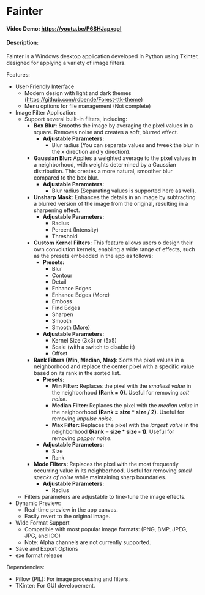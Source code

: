 # Fainter
#### Video Demo:  https://youtu.be/P6SHJapxqoI
#### Description:
Fainter is a Windows desktop application developed in Python using Tkinter, designed for applying a variety of image filters.

Features:
- User-Friendly Interface
	- Modern design with light and dark themes (https://github.com/rdbende/Forest-ttk-theme)
	- Menu options for file management (Not complete)
- Image Filter Application:
	- Support several built-in filters, including:
		- **Box Blur:** Smooths the image by averaging the pixel values in a square. Removes noise and creates a soft, blurred effect.
			- **Adjustable Parameters:**
				- Blur radius (You can separate values and tweek the blur in the x direction and y direction).
		- **Gaussian Blur:** Applies a weighted average to the pixel values in a neighborhood, with weights determined by a Gaussian distribution. This creates a more natural, smoother blur compared to the box blur.
			- **Adjustable Parameters:**
				- Blur radius (Separating values is supported here as well).
		- **Unsharp Mask:** Enhances the details in an image by subtracting a blurred version of the image from the original, resulting in a sharpening effect.
			- **Adjustable Parameters:**
				- Radius
				- Percent (Intensity)
				- Threshold
		- **Custom Kernel Filters:** This feature allows users o design their own convolution kernels, enabling a wide range of effects, such as the presets embedded in the app as follows:
			- **Presets:**
				- Blur
				- Contour
				- Detail
				- Enhance Edges
				- Enhance Edges (More)
				- Emboss
				- Find Edges
				- Sharpen
				- Smooth
				- Smooth (More)
			- **Adjustable Parameters:**
				- Kernel Size (3x3) or (5x5)
				- Scale (with a switch to disable it)
				- Offset
		- **Rank Filters (Min, Median, Max):** Sorts the pixel values in a neighborhood and replace the center pixel with a specific value based on its rank in the sorted list.
			- **Presets:**
				- **Min Filter:** Replaces the pixel with the *smallest value* in the neighborhood **(Rank = 0)**. Useful for removing *salt noise*.
				- **Median Filter:** Replaces the pixel with the *median value* in the neighborhood **(Rank = size * size / 2)**. Useful for removing *impulse noise*.
				- **Max Filter:** Replaces the pixel with the *largest value* in the neighborhood **(Rank = size * size - 1)**. Useful for removing *pepper noise*.
			- **Adjustable Parameters:**
				- Size
				- Rank
		- **Mode Filters:** Replaces the pixel with the most frequently occurring value in its neighborhood. Useful for removing *small specks of noise* while maintaining sharp boundaries.
			- **Adjustable Parameters:**
				- Radius
	- Filters parameters are adjustable to fine-tune the image effects.
- Dynamic Preview:
	- Real-time preview in the app canvas.
	- Easily revert to the original image.
- Wide Format Support
	- Compatible with most popular image formats: (PNG, BMP, JPEG, JPG, and ICO)
	- Note: Alpha channels are not currently supported.
- Save and Export Options
- exe format release

Dependencies:
- Pillow (PIL): For image processing and filters.
- TKinter: For GUI developement.
